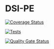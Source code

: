 # DSI-PE


[![Coverage Status](https://coveralls.io/repos/github/Dncz/DSI-PE/badge.svg?branch=main)](https://coveralls.io/github/Dncz/DSI-PE?branch=main)

[![Tests](https://github.com/Dncz/DSI-PE/actions/workflows/node.js.yml/badge.svg)](https://github.com/Dncz/DSI-PE/actions/workflows/node.js.yml)

[![Quality Gate Status](https://sonarcloud.io/api/project_badges/measure?project=Dncz_DSI-PE&metric=alert_status)](https://sonarcloud.io/summary/new_code?id=Dncz_DSI-PE)
